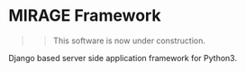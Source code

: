 # MIRAGE Framework

>> This software is now under construction.

Django based server side application framework for Python3.
